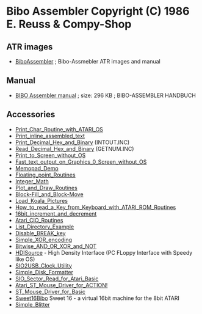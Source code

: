 # Bibo Assembler Copyright (C) 1986 E. Reuss & Compy-Shop  
  
## ATR images  
- [BiboAssembler](../BiboAssembler/index.md) ; Bibo-Assmebler ATR images and manual  
  
## Manual  
- [BIBO Assembler manual](attachments/BIBO_Assembler.pdf) ; size: 296 KB ; BIBO-ASSEMBLER HANDBUCH  
  
## Accessories  
- [Print_Char_Routine_with_ATARI_OS](../Print_Char_Routine_with_ATARI_OS/index.md)  
- [Print_inline_assembled_text](../Print_inline_assembled_text/index.md)  
- [Print_Decimal_Hex_and_Binary](../Print_Decimal_Hex_and_Binary/index.md) (INTOUT.INC)  
- [Read_Decimal_Hex_and_Binary](../Read_Decimal_Hex_and_Binary/index.md) (GETNUM.INC)  
- [Print_to_Screen_without_OS](../Print_to_Screen_without_OS/index.md)  
- [Fast_text_output_on_Graphics_0_Screen_without_OS](../Fast_text_output_on_Graphics_0_Screen_without_OS/index.md)  
- [Memopad_Demo](../Memopad_Demo/index.md)  
- [Floating_point_Routines](../Floating_point_Routines/index.md)  
- [Integer_Math](../Integer_Math/index.md)  
- [Plot_and_Draw_Routines](../Plot_and_Draw_Routines/index.md)  
- [Block-Fill_and_Block-Move](../Block-Fill_and_Block-Move/index.md)  
- [Load_Koala_Pictures](../Load_Koala_Pictures/index.md)  
- [How_to_read_a_Key_from_Keyboard_with_ATARI_ROM_Routines](../How_to_read_a_Key_from_Keyboard_with_ATARI_ROM_Routines/index.md)  
- [16bit_increment_and_decrement](../16bit_increment_and_decrement/index.md)  
- [Atari_CIO_Routines](../Atari_CIO_Routines/index.md)  
- [List_Directory_Example](../List_Directory_Example/index.md)  
- [Disable_BREAK_key](../Disable_BREAK_key/index.md)  
- [Simple_XOR_encoding](../Simple_XOR_encoding/index.md)  
- [Bitwise_AND_OR_XOR_and_NOT](../Bitwise_AND_OR_XOR_and_NOT/index.md)  
- [HDISource](../HDISource/index.md) - High Density Interface (PC FLoppy Interface with Speedy like OS)  
- [SIO2USB_Clock_Utility](../SIO2USB_Clock_Utility/index.md)  
- [Simple_Disk_Formatter](../Simple_Disk_Formatter/index.md)  
- [SIO_Sector_Read_for_Atari_Basic](../SIO_Sector_Read_for_Atari_Basic/index.md)  
- [Atari_ST_Mouse_Driver_for_ACTION!](../Atari_ST_Mouse_Driver_for_ACTION!/index.md)  
- [ST_Mouse_Driver_for_Basic](../ST_Mouse_Driver_for_Basic/index.md)  
- [Sweet16Bibo](../Sweet16Bibo/index.md) Sweet 16 - a virtual 16bit machine for the 8bit ATARI  
- [Simple_Blitter](../Simple_Blitter/index.md)  
